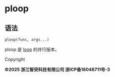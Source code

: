 # ploop

## 语法

`ploop(func, args...)`

ploop 是 [loop](loop.md) 的并行版本。

Copyright

**©2025 浙江智臾科技有限公司 浙ICP备18048711号-3**
